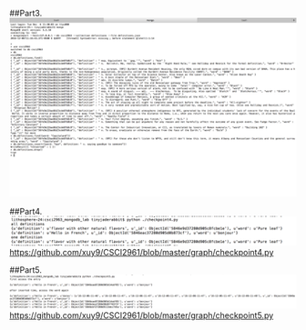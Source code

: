 ##Part3.
<img src= "https://github.com/xuy9/CSCI2961/blob/master/graph/mango.png" width = "1000px">

##Part4.
<img src= "https://github.com/xuy9/CSCI2961/blob/master/graph/m4.png" width = "1000px">
<https://github.com/xuy9/CSCI2961/blob/master/graph/checkpoint4.py>

##Part5.
<img src= "https://github.com/xuy9/CSCI2961/blob/master/graph/m5.png" width = "1000px">
<https://github.com/xuy9/CSCI2961/blob/master/graph/checkpoint5.py>
